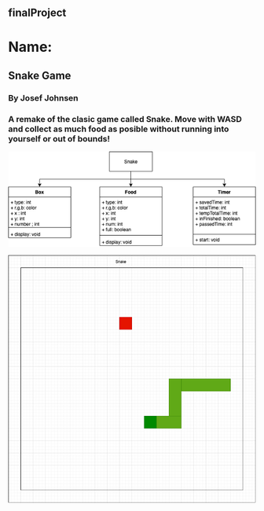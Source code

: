 ## finalProject

# Name:

## Snake Game

### By Josef Johnsen 

### A remake of the clasic game called Snake. Move with WASD and collect as much food as posible without running into yourself or out of bounds!

![Snake](https://github.com/josefjohnsen/finalProject/blob/gh-pages/images/Snake%20Game.png?raw=true)

![MockUp](https://github.com/josefjohnsen/finalProject/blob/gh-pages/images/mockUp%20(1).png?raw=true)
